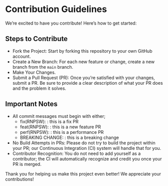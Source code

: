 # Contribution Guidelines

We’re excited to have you contribute! Here’s how to get started:

## Steps to Contribute

- Fork the Project: Start by forking this repository to your own GitHub account.
- Create a New Branch: For each new feature or change, create a new branch from the `main` branch.
- Make Your Changes.
- Submit a Pull Request (PR): Once you’re satisfied with your changes, submit a PR. Be sure to provide a clear description of what your PR does and the problem it solves.



## Important Notes
- All commit messages must begin with either;
  - fix(RNPSW):<title-of-change> : this is a fix PR
  - feat(RNPSW):<title-of-change> : this is a new feature PR
  - perf(RNPSW):<title-of-change> : this is a performance PR
  - BREAKING CHANGE:<title-of-change> : this is a breaking change
- No Build Attempts in PRs: Please do not try to build the project within your PR; our Continuous Integration (CI) system will handle that for you.
- Contributor Recognition: You do not need to add yourself as a contributor; the CI will automatically recognize and credit you once your PR is merged.

Thank you for helping us make this project even better! We appreciate your contributions!

